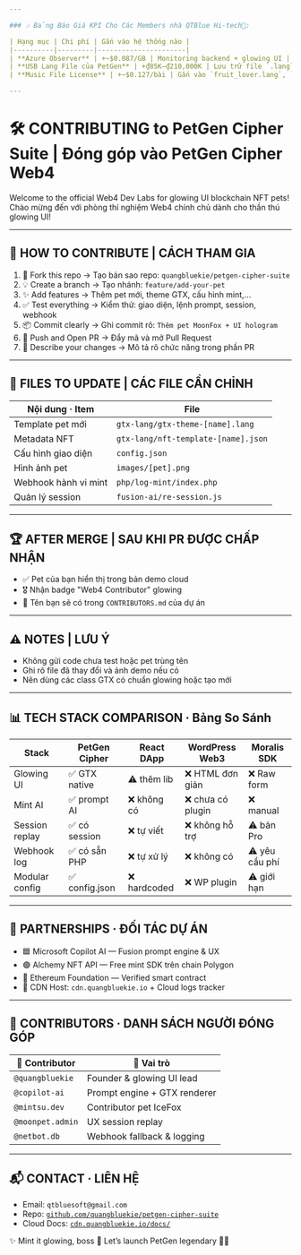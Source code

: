 ```yaml
---

### 🎶 Bảng Báo Giá KPI Cho Các Members nhà QTBlue Hi-tech💎:

| Hạng mục | Chi phí | Gắn vào hệ thống nào |
|----------|---------|----------------------|
| **Azure Observer** | +~$0.087/GB | Monitoring backend + glowing UI |
| **USB Lang File của PetGen** | +₫85K–₫210,000K | Lưu trữ file `.lang`, `.sig.js`, `.draw` |
| **Music File License** | +~$0.127/bài | Gắn vào `fruit_lover.lang`, `emotion.lang` |

---
```

# 🛠 CONTRIBUTING to PetGen Cipher Suite | Đóng góp vào PetGen Cipher Web4

Welcome to the official Web4 Dev Labs for glowing UI blockchain NFT pets!  
Chào mừng đến với phòng thí nghiệm Web4 chính chủ dành cho thần thú glowing UI!

---

## 🌟 HOW TO CONTRIBUTE | CÁCH THAM GIA

1. 🍴 Fork this repo → Tạo bản sao repo: `quangbluekie/petgen-cipher-suite`
2. 💡 Create a branch → Tạo nhánh: `feature/add-your-pet`
3. ✨ Add features → Thêm pet mới, theme GTX, cấu hình mint,...
4. ✅ Test everything → Kiểm thử: giao diện, lệnh prompt, session, webhook
5. 📦 Commit clearly → Ghi commit rõ: `Thêm pet MoonFox + UI hologram`
6. 🚀 Push and Open PR → Đẩy mã và mở Pull Request
7. 💬 Describe your changes → Mô tả rõ chức năng trong phần PR

---

## 🧬 FILES TO UPDATE | CÁC FILE CẦN CHỈNH

| Nội dung · Item            | File |
|----------------------------|------|
| Template pet mới          | `gtx-lang/gtx-theme-[name].lang`  
| Metadata NFT              | `gtx-lang/nft-template-[name].json`  
| Cấu hình giao diện        | `config.json`  
| Hình ảnh pet              | `images/[pet].png`  
| Webhook hành vi mint      | `php/log-mint/index.php`  
| Quản lý session           | `fusion-ai/re-session.js`  

---

## 🏆 AFTER MERGE | SAU KHI PR ĐƯỢC CHẤP NHẬN

- ✅ Pet của bạn hiển thị trong bản demo cloud  
- 🎖️ Nhận badge "Web4 Contributor" glowing  
- 📜 Tên bạn sẽ có trong `CONTRIBUTORS.md` của dự án

---

## ⚠️ NOTES | LƯU Ý

- Không gửi code chưa test hoặc pet trùng tên  
- Ghi rõ file đã thay đổi và ảnh demo nếu có  
- Nên dùng các class GTX có chuẩn glowing hoặc tạo mới

---

## 📊 TECH STACK COMPARISON · Bảng So Sánh

| Stack              | PetGen Cipher | React DApp | WordPress Web3 | Moralis SDK |
|--------------------|----------------|------------|----------------|--------------|
| Glowing UI         | ✅ GTX native  | ⚠️ thêm lib | ❌ HTML đơn giản | ❌ Raw form  
| Mint AI            | ✅ prompt AI   | ❌ không có | ❌ chưa có plugin| ❌ manual  
| Session replay     | ✅ có session  | ❌ tự viết | ❌ không hỗ trợ | ⚠️ bản Pro  
| Webhook log        | ✅ có sẵn PHP  | ❌ tự xử lý | ❌ không có     | ⚠️ yêu cầu phí  
| Modular config     | ✅ config.json | ❌ hardcoded| ❌ WP plugin     | ⚠️ giới hạn  

---

## 🤝 PARTNERSHIPS · ĐỐI TÁC DỰ ÁN

- 🟦 Microsoft Copilot AI — Fusion prompt engine & UX  
- 🟣 Alchemy NFT API — Free mint SDK trên chain Polygon  
- 💠 Ethereum Foundation — Verified smart contract  
- 🔷 CDN Host: `cdn.quangbluekie.io` + Cloud logs tracker

---

## 💎 CONTRIBUTORS · DANH SÁCH NGƯỜI ĐÓNG GÓP

| 👤 Contributor     | 💬 Vai trò |
|--------------------|-------------|
| `@quangbluekie`    | Founder & glowing UI lead  
| `@copilot-ai`      | Prompt engine + GTX renderer  
| `@mintsu.dev`      | Contributor pet IceFox  
| `@moonpet.admin`   | UX session replay  
| `@netbot.db`       | Webhook fallback & logging

---

## 📬 CONTACT · LIÊN HỆ

- Email: `qtbluesoft@gmail.com`  
- Repo: [`github.com/quangbluekie/petgen-cipher-suite`](https://github.com/quangbluekie/petgen-cipher-suite)  
- Cloud Docs: [`cdn.quangbluekie.io/docs/`](https://cdn.quangbluekie.io/docs/)

✨ Mint it glowing, boss 🩵 Let’s launch PetGen legendary 🐾🚀